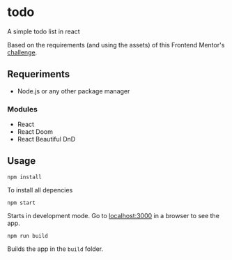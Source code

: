 # todo

A simple todo list in react

Based on the requirements (and using the assets) of this Frontend Mentor's [challenge](https://www.frontendmentor.io/challenges/todo-app-Su1_KokOW).  

## Requeriments

- Node.js or any other package manager

### Modules

- React
- React Doom
- React Beautiful DnD

## Usage

`npm install`

To install all depencies  

`npm start`

Starts in development mode. Go to  [localhost:3000](http://localhost:3000/) in a browser to see the app.  

`npm run build`

Builds the app in the `build` folder.   
